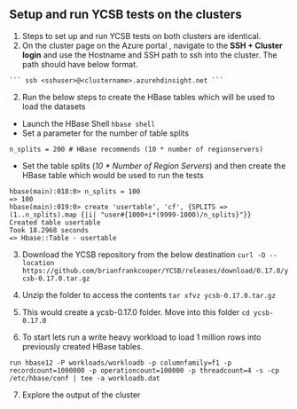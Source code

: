 ## Setup and run YCSB tests on the clusters

 1. Steps to set up and run YCSB tests on both clusters are identical. 
  2. On the cluster page on the Azure portal , navigate to the **SSH + Cluster login** and use the Hostname and SSH path to ssh into the
    cluster.  The path should have below format. 
    
    ``` ssh <sshuser>@<clustername>.azurehdinsight.net ```

 2. Run the below steps to create the HBase tables which will be used to load the datasets
 
 - Launch the HBase Shell
```hbase shell ```
- Set a parameter for the number of table splits
```
n_splits = 200 # HBase recommends (10 * number of regionservers)
```
- Set the table splits (*10 * Number of Region Servers*) and then create the HBase table which would be used to run the tests 
```
hbase(main):018:0> n_splits = 100
=> 100
hbase(main):019:0> create 'usertable', 'cf', {SPLITS => (1..n_splits).map {|i| "user#{1000+i*(9999-1000)/n_splits}"}}
Created table usertable
Took 18.2968 seconds
=> Hbase::Table - usertable
```

3. Download the YCSB repository from the below destination
  ``` curl -O --location https://github.com/brianfrankcooper/YCSB/releases/download/0.17.0/ycsb-0.17.0.tar.gz ```

4. Unzip the folder to access the contents
```tar xfvz ycsb-0.17.0.tar.gz ```
5. This would create a  ycsb-0.17.0 folder. Move into this folder
``` cd ycsb-0.17.0 ```
6.  To start lets run a write heavy workload to load 1 million rows into previously created HBase tables.
```
run hbase12 -P workloads/workloadb -p columnfamily=f1 -p recordcount=1000000 -p operationcount=100000 -p threadcount=4 -s -cp /etc/hbase/conf | tee -a workloadb.dat

```
7. Explore the output of the cluster 


<!--stackedit_data:
eyJoaXN0b3J5IjpbLTM3NjkzNDc3NiwxMTYwNTA5MTE5LDIzOT
Q1Mzk4LDM2MTAyNjQ0MywxNTkwNzQyMDg2LDEwNTExMjM5MTks
LTIwODAzNDQzMDksLTE1NDg3NzkwLC0xNjcxMDEyMjUsLTE5MT
M0NjE0MjAsLTE1NjEzODMyNzMsMTU0MjEzMzcwLDE1MTEyMTIy
OTZdfQ==
-->